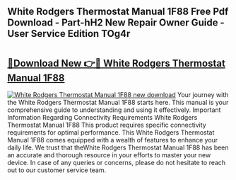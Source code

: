## White Rodgers Thermostat Manual 1F88 Free Pdf Download - Part-hH2 New Repair Owner Guide - User Service Edition TOg4r

# <h2><a href="http://bc6780.oget.top/?id=White+Rodgers+Thermostat+Manual+1F88">🔗Download New 👉🔴 White Rodgers Thermostat Manual 1F88</a></h2>

[![White Rodgers Thermostat Manual 1F88 new download](https://i.imgur.com/5g1atiW.png)](http://bc6780.oget.top/?id=White+Rodgers+Thermostat+Manual+1F88)
Your journey with the White Rodgers Thermostat Manual 1F88 starts here. This manual is your comprehensive guide to understanding and using it effectively. Important Information Regarding Connectivity Requirements White Rodgers Thermostat Manual 1F88 This product requires specific connectivity requirements for optimal performance. This White Rodgers Thermostat Manual 1F88 comes equipped with a wealth of features to enhance your daily life. We trust that theWhite Rodgers Thermostat Manual 1F88 has been an accurate and thorough resource in your efforts to master your new device. In case of any queries or concerns, please do not hesitate to reach out to our customer service team.
